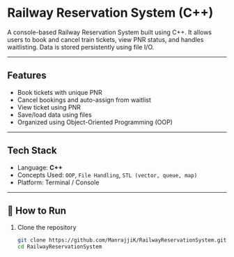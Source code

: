 #  Railway Reservation System (C++)

A console-based Railway Reservation System built using C++. It allows users to book and cancel train tickets, view PNR status, and handles waitlisting. Data is stored persistently using file I/O.

---

##  Features

- Book tickets with unique PNR
- Cancel bookings and auto-assign from waitlist
- View ticket using PNR
- Save/load data using files
- Organized using Object-Oriented Programming (OOP)

---

## Tech Stack

- Language: **C++**
- Concepts Used: `OOP`, `File Handling`, `STL (vector, queue, map)`
- Platform: Terminal / Console

---

## 🏁 How to Run

1. Clone the repository  
   ```bash
   git clone https://github.com/ManrajjiK/RailwayReservationSystem.git
   cd RailwayReservationSystem
